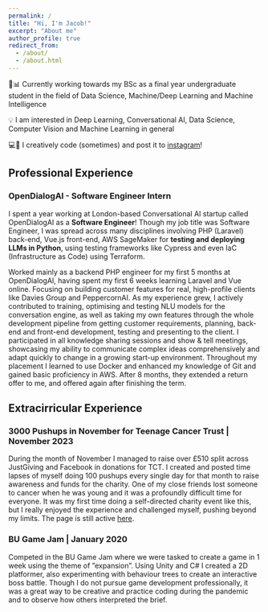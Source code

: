 ```yaml
---
permalink: /
title: "Hi, I'm Jacob!"
excerpt: "About me"
author_profile: true
redirect_from: 
  - /about/
  - /about.html
---
```


🤖📊 Currently working towards my BSc as a final year undergraduate student in the field of Data Science, Machine/Deep Learning and Machine Intelligence 

💡 I am interested in Deep Learning, Conversational AI, Data Science, Computer Vision and Machine Learning in general

💻🎨 I creatively code (sometimes) and post it to [instagram](https://www.instagram.com/1024aesthetic/)!

## Professional Experience 

### OpenDialogAI - Software Engineer Intern

I spent a year working at London-based Conversational AI startup called OpenDialogAI as a **Software Engineer**! Though my job title was Software Engineer, I was spread across many disciplines involving PHP (Laravel) back-end, Vue.js front-end, AWS SageMaker for **testing and deploying LLMs in Python**, using testing frameworks like Cypress and even IaC (Infrastructure as Code) using Terraform.

Worked mainly as a backend PHP engineer for my first 5 months at OpenDialogAI, having spent my first 6 weeks learning Laravel and Vue online. Focusing on building customer features for real, high-profile clients like Davies Group and PeppercornAI. As my experience grew, I actively contributed to training, optimising and testing NLU models for the conversation engine, as well as taking my own features through the whole development pipeline from getting customer requirements, planning, back-end and front-end development, testing and presenting to the client. I participated in all knowledge sharing sessions and show & tell meetings, showcasing my ability to communicate complex ideas comprehensively and adapt quickly to change in a growing start-up environment. Throughout my placement I learned to use Docker and enhanced my knowledge of Git and gained basic proficiency in AWS. After 8 months, they extended a return offer to me, and offered again after finishing the term.

## Extracirricular Experience

### 3000 Pushups in November for Teenage Cancer Trust | November 2023
During the month of November I managed to raise over £510 split across JustGiving and Facebook in donations for TCT. I created and posted time lapses of myself doing 100 pushups every single day for that month to raise awareness and funds for the charity. One of my close friends lost someone to cancer when he was young and it was a profoundly difficult time for everyone. It was my first time doing a self-directed charity event like this, but I really enjoyed the experience and challenged myself, pushing beyond my limits. The page is still active [here](https://www.justgiving.com/fundraising/jacob-r-stone).

### BU Game Jam | January 2020
Competed in the BU Game Jam where we were tasked to create a game in 1 week using the theme of ”expansion”. Using Unity and C# I created a 2D platformer,
also experimenting with behaviour trees to create an interactive boss battle. Though I do not pursue game development professionally, it was a great way to be
creative and practice coding during the pandemic and to observe how others interpreted the brief.


